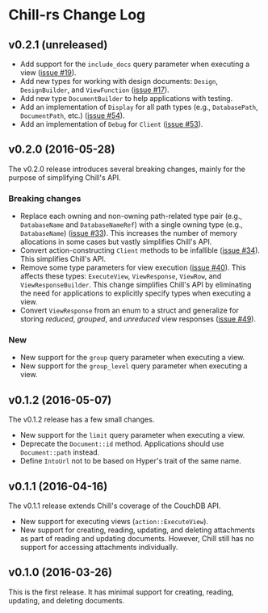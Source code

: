 # Chill-rs Change Log

## v0.2.1 (unreleased)

* Add support for the `include_docs` query parameter when executing a
  view ([issue #19](issue_19)).
* Add new types for working with design documents: `Design`,
  `DesignBuilder`, and `ViewFunction` ([issue #17](issue_17)).
* Add new type `DocumentBuilder` to help applications with testing.
* Add an implementation of `Display` for all path types (e.g.,
  `DatabasePath`, `DocumentPath`, etc.) ([issue #54](issue_54)).
* Add an implementation of `Debug` for `Client` ([issue
  #53](issue_53)).

## v0.2.0 (2016-05-28)

The v0.2.0 release introduces several breaking changes, mainly for the
purpose of simplifying Chill's API.

### Breaking changes

* Replace each owning and non-owning path-related type pair (e.g.,
  `DatabaseName` and `DatabaseNameRef`) with a single owning type (e.g.,
  `DatabaseName`) ([issue #33](issue_33)). This increases the number of
  memory allocations in some cases but vastly simplifies Chill's API.
* Convert action-constructing `Client` methods to be infallible ([issue
  #34](issue_34)). This simplifies Chill's API.
* Remove some type parameters for view execution ([issue #40](issue_40)).
  This affects these types: `ExecuteView`, `ViewResponse`, `ViewRow`,
  and `ViewResponseBuilder`. This change simplifies Chill's API by
  eliminating the need for applications to explicitly specify types when
  executing a view.
* Convert `ViewResponse` from an enum to a struct and generalize for
  storing _reduced_, _grouped_, and _unreduced_ view responses ([issue
  #49](issue_49)).

### New

* New support for the `group` query parameter when executing a view.
* New support for the `group_level` query parameter when executing a
  view.

## v0.1.2 (2016-05-07)

The v0.1.2 release has a few small changes.

* New support for the `limit` query parameter when executing a view.
* Deprecate the `Document::id` method. Applications should use
  `Document::path` instead.
* Define `IntoUrl` not to be based on Hyper's trait of the same name.

## v0.1.1 (2016-04-16)

The v0.1.1 release extends Chill's coverage of the CouchDB API.

* New support for executing views (`action::ExecuteView`).
* New support for creating, reading, updating, and deleting attachments
  as part of reading and updating documents. However, Chill still has no
  support for accessing attachments individually.

## v0.1.0 (2016-03-26)

This is the first release. It has minimal support for creating, reading,
updating, and deleting documents.

[issue_17]: https://github.com/chill-rs/chill/issues/17
[issue_33]: https://github.com/chill-rs/chill/issues/33
[issue_34]: https://github.com/chill-rs/chill/issues/34
[issue_40]: https://github.com/chill-rs/chill/issues/40
[issue_42]: https://github.com/chill-rs/chill/issues/42
[issue_49]: https://github.com/chill-rs/chill/issues/49
[issue_53]: https://github.com/chill-rs/chill/issues/53
[issue_54]: https://github.com/chill-rs/chill/issues/54
